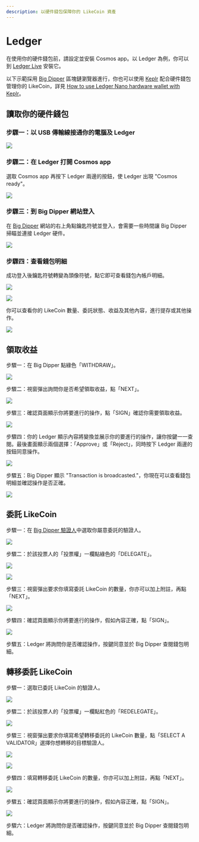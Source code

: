 ```yaml
---
description: 以硬件錢包保障你的 LikeCoin 資產
---
```


# Ledger

在使用你的硬件錢包前，請設定並安裝 Cosmos app。以 Ledger 為例，你可以到 [Ledger Live](https://support.ledger.com/hc/en-us/articles/360013713840-Cosmos-ATOM-) 安裝它。

以下示範採用 [Big Dipper](block-explorer/big-dipper.md) 區塊鏈瀏覽器進行，你也可以使用 [Keplr](keplr/) 配合硬件錢包管理你的 LikeCoin，詳見 [How to use Ledger Nano hardware wallet with Keplr](https://medium.com/chainapsis/how-to-use-ledger-nano-hardware-wallet-with-keplr-9ea7f07826c2)。

## 讀取你的硬件錢包

### 步驟一：以 USB  傳輸線接通你的電腦及 Ledger

![](../../.gitbook/assets/hardwarewallet-1.png)

### 步驟二：在 Ledger 打開 Cosmos app

選取 Cosmos app 再按下 Ledger 兩邊的按鈕，使 Ledger 出現 "Cosmos ready"。

![](../../.gitbook/assets/hardwarewallet-2.png)

### 步驟三：到 Big Dipper 網站登入

在 [Big Dipper](https://likecoin.bigdipper.live/) 網站的右上角點鑰匙符號並登入，會需要一些時間讓 Big Dipper 掃瞄並連接 Ledger 硬件。

![](../../.gitbook/assets/hardwarewallet-3.png)

### 步驟四：查看錢包明細

成功登入後鑰匙符號轉變為頭像符號，點它即可查看錢包內帳戶明細。

![](../../.gitbook/assets/hardwarewallet-4.png)

![](../../.gitbook/assets/hardwarewallet-5.png)

你可以查看你的 LikeCoin 數量、委託狀態、收益及其他內容，進行提存或其他操作。

![](../../.gitbook/assets/hardwarewallet-6.png)

## 領取收益

步驟一：在 Big Dipper 點綠色「WITHDRAW」。

![](../../.gitbook/assets/hardwarewallet-withdraw-1.png)

步驟二：視窗彈出詢問你是否希望領取收益，點「NEXT」。

![](../../.gitbook/assets/hardwarewallet-withdraw-2.png)

步驟三：確認頁面顯示你將要進行的操作，點「SIGN」確認你需要領取收益。

![](../../.gitbook/assets/hardwarewallet-withdraw-3.png)

步驟四：你的 Ledger 顯示內容將變換並展示你的要進行的操作，讓你按鍵一一查閱。最後畫面顯示兩個選擇：「Approve」或「Reject」，同時按下 Ledger 兩邊的按鈕同意操作。

![](../../.gitbook/assets/hardwarewallet-withdraw-4.png)

步驟五：Big Dipper 顯示 "Transaction is broadcasted."，你現在可以查看錢包明細並確認操作是否正確。

![](../../.gitbook/assets/hardwarewallet-withdraw-5.png)

## 委託 LikeCoin&#x20;

步驟一：在 [Big Dipper 驗證人](https://likecoin.bigdipper.live/validators)中選取你屬意委託的驗證人。

![](../../.gitbook/assets/hardwarewallet-delegate-1.png)

步驟二：於該投票人的「投票權」一欄點綠色的「DELEGATE」。

![](../../.gitbook/assets/hardwarewallet-delegate-2.png)

![](../../.gitbook/assets/hardwarewallet-delegate-3.png)

步驟三：視窗彈出要求你填寫委託 LikeCoin 的數量，你亦可以加上附註，再點「NEXT」。

![](../../.gitbook/assets/hardwarewallet-delegate-4.png)

步驟四：確認頁面顯示你將要進行的操作，假如內容正確，點「SIGN」。

![](../../.gitbook/assets/hardwarewallet-delegate-5.png)

步驟五：Ledger 將詢問你是否確認操作，按鍵同意並於 Big Dipper 查閱錢包明細。

## 轉移委託 LikeCoin

步驟一：選取已委託 LikeCoin 的驗證人。

![](../../.gitbook/assets/hardwarewallet-redelegate-1.png)

步驟二：於該投票人的「投票權」一欄點紅色的「REDELEGATE」。

![](../../.gitbook/assets/hardwarewallet-redelegate-2.png)

步驟三：視窗彈出要求你填寫希望轉移委託的 LikeCoin 數量，點「SELECT A VALIDATOR」選擇你想轉移的目標驗證人。

![](../../.gitbook/assets/hardwarewallet-redelegate-3.png)

![](../../.gitbook/assets/hardwarewallet-redelegate-4.png)

步驟四：填寫轉移委託 LikeCoin 的數量，你亦可以加上附註，再點「NEXT」。

![](../../.gitbook/assets/hardwarewallet-redelegate-5.png)

步驟五：確認頁面顯示你將要進行的操作，假如內容正確，點「SIGN」。

![](../../.gitbook/assets/hardwarewallet-redelegate-6.png)

步驟六：Ledger 將詢問你是否確認操作，按鍵同意並於 Big Dipper 查閱錢包明細。
